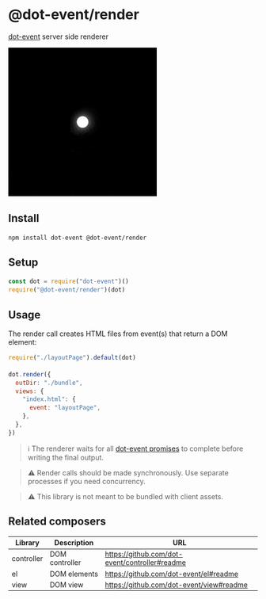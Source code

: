 # @dot-event/render

[dot-event](https://github.com/dot-event/dot-event2#readme) server side renderer

![render](render.gif)

## Install

```bash
npm install dot-event @dot-event/render
```

## Setup

```js
const dot = require("dot-event")()
require("@dot-event/render")(dot)
```

## Usage

The render call creates HTML files from event(s) that return a DOM element:

```js
require("./layoutPage").default(dot)

dot.render({
  outDir: "./bundle",
  views: {
    "index.html": {
      event: "layoutPage",
    },
  },
})
```

> ℹ️ The renderer waits for all [dot-event promises](https://github.com/dot-event/dot-event2#wait-for-pending-events) to complete before writing the final output.

> ⚠️ Render calls should be made synchronously. Use separate processes if you need concurrency.

> ⚠️ This library is not meant to be bundled with client assets.

## Related composers

| Library    | Description    | URL                                            |
| ---------- | -------------- | ---------------------------------------------- |
| controller | DOM controller | https://github.com/dot-event/controller#readme |
| el         | DOM elements   | https://github.com/dot-event/el#readme         |
| view       | DOM view       | https://github.com/dot-event/view#readme       |

